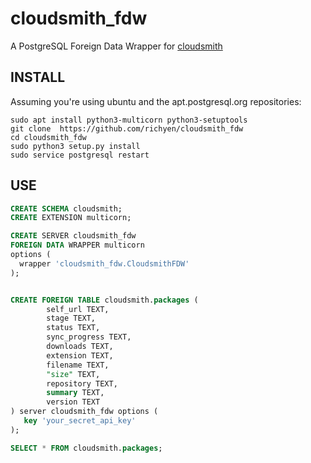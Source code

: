 # cloudsmith_fdw
A PostgreSQL Foreign Data Wrapper for [cloudsmith](https://cloudsmith.io/)

## INSTALL
Assuming you're using ubuntu and the apt.postgresql.org repositories:

```
sudo apt install python3-multicorn python3-setuptools
git clone  https://github.com/richyen/cloudsmith_fdw
cd cloudsmith_fdw
sudo python3 setup.py install
sudo service postgresql restart
```

## USE

```sql
CREATE SCHEMA cloudsmith;
CREATE EXTENSION multicorn;

CREATE SERVER cloudsmith_fdw
FOREIGN DATA WRAPPER multicorn
options (
  wrapper 'cloudsmith_fdw.CloudsmithFDW'
);


CREATE FOREIGN TABLE cloudsmith.packages (
        self_url TEXT,
        stage TEXT,
        status TEXT,
        sync_progress TEXT,
        downloads TEXT,
        extension TEXT,
        filename TEXT,
        "size" TEXT,
        repository TEXT,
        summary TEXT,
        version TEXT
) server cloudsmith_fdw options (
   key 'your_secret_api_key'
);

SELECT * FROM cloudsmith.packages;
```
